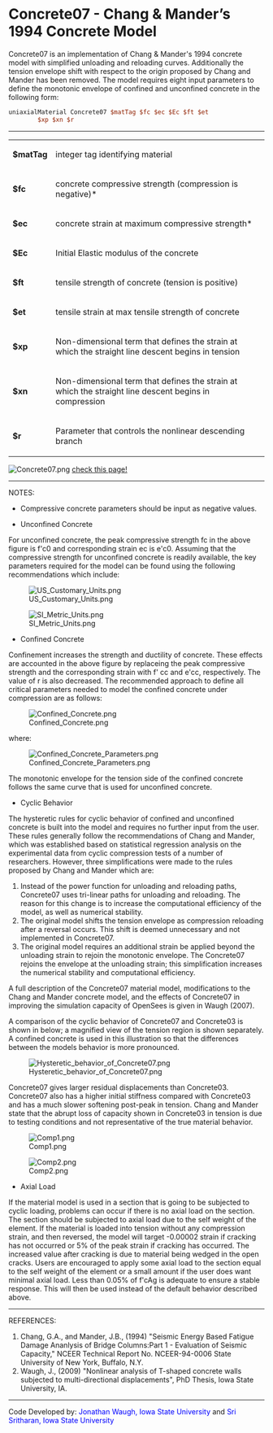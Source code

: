 # Concrete07 - Chang &amp; Mander’s 1994 Concrete Model

<p>Concrete07 is an implementation of Chang &amp; Mander's 1994 concrete
model with simplified unloading and reloading curves. Additionally the
tension envelope shift with respect to the origin proposed by Chang and
Mander has been removed. The model requires eight input parameters to
define the monotonic envelope of confined and unconfined concrete in the
following form:</p>

```tcl
uniaxialMaterial Concrete07 $matTag $fc $ec $Ec $ft $et
        $xp $xn $r
```
<hr />
<table>
<tbody>
<tr class="odd">
<td><p><strong>$matTag</strong></p></td>
<td><p>integer tag identifying material</p></td>
</tr>
<tr class="even">
<td><p><strong>$fc</strong></p></td>
<td><p>concrete compressive strength (compression is negative)*</p></td>
</tr>
<tr class="odd">
<td><p><strong>$ec</strong></p></td>
<td><p>concrete strain at maximum compressive strength*</p></td>
</tr>
<tr class="even">
<td><p><strong>$Ec</strong></p></td>
<td><p>Initial Elastic modulus of the concrete</p></td>
</tr>
<tr class="odd">
<td><p><strong>$ft</strong></p></td>
<td><p>tensile strength of concrete (tension is positive)</p></td>
</tr>
<tr class="even">
<td><p><strong>$et</strong></p></td>
<td><p>tensile strain at max tensile strength of concrete</p></td>
</tr>
<tr class="odd">
<td><p><strong>$xp</strong></p></td>
<td><p>Non-dimensional term that defines the strain at which the
straight line descent begins in tension</p></td>
</tr>
<tr class="even">
<td><p><strong>$xn</strong></p></td>
<td><p>Non-dimensional term that defines the strain at which the
straight line descent begins in compression</p></td>
</tr>
<tr class="odd">
<td><p><strong>$r</strong></p></td>
<td><p>Parameter that controls the nonlinear descending branch</p></td>
</tr>
</tbody>
</table>
<p><img src="Concrete07.png" title="Concrete07.png"
alt="Concrete07.png" /> <a
href="http://opensees.berkeley.edu/OpenSees/manuals/usermanual/4055.htm">check
this page!</a></p>
<hr />
<p>NOTES:</p>
<ul>
<li>Compressive concrete parameters should be input as negative
values.</li>
</ul>
<ul>
<li>Unconfined Concrete</li>
</ul>
<p>For unconfined concrete, the peak compressive strength fc in the
above figure is f'c0 and corresponding strain ec is e'c0. Assuming that
the compressive strength for unconfined concrete is readily available,
the key parameters required for the model can be found using the
following recommendations which include:</p>
<figure>
<img src="US_Customary_Units.png" title="US_Customary_Units.png"
alt="US_Customary_Units.png" />
<figcaption aria-hidden="true">US_Customary_Units.png</figcaption>
</figure>
<figure>
<img src="SI_Metric_Units.png" title="SI_Metric_Units.png"
alt="SI_Metric_Units.png" />
<figcaption aria-hidden="true">SI_Metric_Units.png</figcaption>
</figure>
<ul>
<li>Confined Concrete</li>
</ul>
<p>Confinement increases the strength and ductility of concrete. These
effects are accounted in the above figure by replaceing the peak
compressive strength and the corresponding strain with f' cc and e'cc,
respectively. The value of r is also decreased. The recommended approach
to define all critical parameters needed to model the confined concrete
under compression are as follows:</p>
<figure>
<img src="Confined_Concrete.png" title="Confined_Concrete.png"
alt="Confined_Concrete.png" />
<figcaption aria-hidden="true">Confined_Concrete.png</figcaption>
</figure>
<p>where:</p>
<figure>
<img src="Confined_Concrete_Parameters.png"
title="Confined_Concrete_Parameters.png"
alt="Confined_Concrete_Parameters.png" />
<figcaption
aria-hidden="true">Confined_Concrete_Parameters.png</figcaption>
</figure>
<p>The monotonic envelope for the tension side of the confined concrete
follows the same curve that is used for unconfined concrete.</p>
<ul>
<li>Cyclic Behavior</li>
</ul>
<p>The hysteretic rules for cyclic behavior of confined and unconfined
concrete is built into the model and requires no further input from the
user. These rules generally follow the recommendations of Chang and
Mander, which was established based on statistical regression analysis
on the experimental data from cyclic compression tests of a number of
researchers. However, three simplifications were made to the rules
proposed by Chang and Mander which are:</p>
<ol>
<li>Instead of the power function for unloading and reloading paths,
Concrete07 uses tri-linear paths for unloading and reloading. The reason
for this change is to increase the computational efficiency of the
model, as well as numerical stability.</li>
<li>The original model shifts the tension envelope as compression
reloading after a reversal occurs. This shift is deemed unnecessary and
not implemented in Concrete07.</li>
<li>The original model requires an additional strain be applied beyond
the unloading strain to rejoin the monotonic envelope. The Concrete07
rejoins the envelope at the unloading strain; this simplification
increases the numerical stability and computational efficiency.</li>
</ol>
<p>A full description of the Concrete07 material model, modifications to
the Chang and Mander concrete model, and the effects of Concrete07 in
improving the simulation capacity of OpenSees is given in Waugh
(2007).</p>
<p>A comparison of the cyclic behavior of Concrete07 and Concrete03 is
shown in below; a magnified view of the tension region is shown
separately. A confined concrete is used in this illustration so that the
differences between the models behavior is more pronounced.</p>
<figure>
<img src="Hysteretic_behavior_of_Concrete07.png"
title="Hysteretic_behavior_of_Concrete07.png"
alt="Hysteretic_behavior_of_Concrete07.png" />
<figcaption
aria-hidden="true">Hysteretic_behavior_of_Concrete07.png</figcaption>
</figure>
<p>Concrete07 gives larger residual displacements than Concrete03.
Concrete07 also has a higher initial stiffness compared with Concrete03
and has a much slower softening post-peak in tension. Chang and Mander
state that the abrupt loss of capacity shown in Concrete03 in tension is
due to testing conditions and not representative of the true material
behavior.</p>
<figure>
<img src="Comp1.png" title="Comp1.png" alt="Comp1.png" />
<figcaption aria-hidden="true">Comp1.png</figcaption>
</figure>
<figure>
<img src="Comp2.png" title="Comp2.png" alt="Comp2.png" />
<figcaption aria-hidden="true">Comp2.png</figcaption>
</figure>
<ul>
<li>Axial Load</li>
</ul>
<p>If the material model is used in a section that is going to be
subjected to cyclic loading, problems can occur if there is no axial
load on the section. The section should be subjected to axial load due
to the self weight of the element. If the material is loaded into
tension without any compression strain, and then reversed, the model
will target -0.00002 strain if cracking has not occurred or 5% of the
peak strain if cracking has occurred. The increased value after cracking
is due to material being wedged in the open cracks. Users are encouraged
to apply some axial load to the section equal to the self weight of the
element or a small amount if the user does want minimal axial load. Less
than 0.05% of f'cAg is adequate to ensure a stable response. This will
then be used instead of the default behavior described above.</p>
<hr />
<p>REFERENCES:</p>
<ol>
<li>Chang, G.A., and Mander, J.B., (1994) "Seismic Energy Based Fatigue
Damage Ananlysis of Bridge Columns:Part 1 - Evaluation of Seismic
Capacity," NCEER Technical Report No. NCEER-94-0006 State University of
New York, Buffalo, N.Y.</li>
<li>Waugh, J., (2009) "Nonlinear analysis of T-shaped concrete walls
subjected to multi-directional displacements", PhD Thesis, Iowa State
University, IA.</li>
</ol>
<hr />
<p>Code Developed by: <span style="color:blue"> Jonathan Waugh,
Iowa State University </span> and <span style="color:blue">
Sri Sritharan, Iowa State University </span></p>
